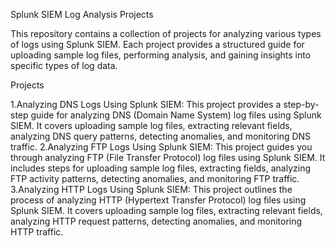 Splunk SIEM Log Analysis Projects

This repository contains a collection of projects for analyzing various types of logs using Splunk SIEM. Each project provides a structured guide for uploading sample log files, performing analysis, and gaining insights into specific types of log data.

Projects

1.Analyzing DNS Logs Using Splunk SIEM: This project provides a step-by-step guide for analyzing DNS (Domain Name System) log files using Splunk SIEM. It covers uploading sample log files, extracting relevant fields, analyzing DNS query patterns, detecting anomalies, and monitoring DNS traffic.
2.Analyzing FTP Logs Using Splunk SIEM: This project guides you through analyzing FTP (File Transfer Protocol) log files using Splunk SIEM. It includes steps for uploading sample log files, extracting fields, analyzing FTP activity patterns, detecting anomalies, and monitoring FTP traffic.
3.Analyzing HTTP Logs Using Splunk SIEM: This project outlines the process of analyzing HTTP (Hypertext Transfer Protocol) log files using Splunk SIEM. It covers uploading sample log files, extracting relevant fields, analyzing HTTP request patterns, detecting anomalies, and monitoring HTTP traffic.
